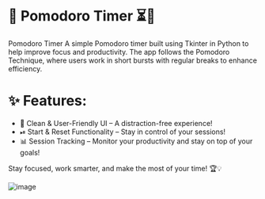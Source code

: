 # 🍅 Pomodoro Timer ⏳🎯
Pomodoro Timer  A simple Pomodoro timer built using Tkinter in Python to help improve focus and productivity. The app follows the Pomodoro Technique, where users work in short bursts with regular breaks to enhance efficiency.

# ✨ Features:
-  🎨 Clean & User-Friendly UI – A distraction-free experience!
-   ⏯ Start & Reset Functionality – Stay in control of your sessions!
-  📊 Session Tracking – Monitor your productivity and stay on top of your goals!

Stay focused, work smarter, and make the most of your time! 🏆💡


![image](https://github.com/user-attachments/assets/a4a8efc3-f012-4310-8309-009847e1b5de)
